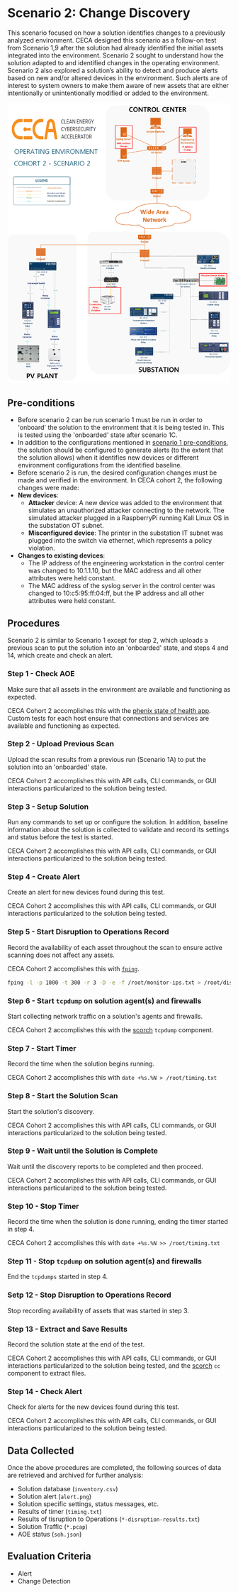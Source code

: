 # Scenario 2: Change Discovery

This scenario focused on how a solution identifies changes to a previously analyzed environment. CECA designed this scenario as a follow-on test from Scenario 1,9 after the solution had already identified the initial assets integrated into the environment. Scenario 2 sought to understand how the solution adapted to and identified changes in the operating environment. Scenario 2 also explored a solution’s ability to detect and produce alerts based on new and/or altered devices in the environment. Such alerts are of interest to system owners to make them aware of new assets that are either intentionally or unintentionally modified or added to the environment.

![BOE-Sc2](../imgs/Cohort2_BOE-Sc2.png)

## Pre-conditions

* Before scenario 2 can be run scenario 1 must be run in order to 'onboard' the solution to the environment that it is being tested in. This is tested using the 'onboarded' state after scenario 1C.
* In addition to the configurations mentioned in [scenario 1 pre-conditions](/asset-identification/scenario-1/README.md#pre-conditions), the solution should be configured to generate alerts (to the extent that the solution allows) when it identifies new devices or different environment configurations from the identified baseline.
* Before scenario 2 is run, the desired configuration changes must be made and verified in the environment. In CECA cohort 2, the following changes were made:
* **New devices**:
    * **Attacker** device: A new device was added to the environment that simulates an unauthorized attacker connecting to the network. The simulated attacker plugged in a RaspberryPi running Kali Linux OS in the substation OT subnet.
    * **Misconfigured device**: The printer in the substation IT subnet was plugged into the switch via ethernet, which represents a policy violation.
* **Changes to existing devices**:
    * The IP address of the engineering workstation in the control center was changed to 10.1.1.10, but the MAC address and all other attributes were held constant.
    * The MAC address of the syslog server in the control center was changed to 10:c5:95:ff:04:ff, but the IP address and all other attributes were held constant.

## Procedures

Scenario 2 is similar to Scenario 1 except for step 2, which uploads a previous scan to put the solution into an 'onboarded' state, and steps 4 and 14, which create and check an alert.

### Step 1 - Check AOE

Make sure that all assets in the environment are available and functioning as expected.

CECA Cohort 2 accomplishes this with the [phenix state of health app](https://phenix.sceptre.dev/latest/state-of-health/#sample-soh-scenario-config). Custom tests for each host ensure that connections and services are available and functioning as expected.

### Step 2 - Upload Previous Scan

Upload the scan results from a previous run (Scenario 1A) to put the solution into an 'onboarded' state.

CECA Cohort 2 accomplishes this with API calls, CLI commands, or GUI interactions particularized to the solution being tested.

### Step 3 - Setup Solution

Run any commands to set up or configure the solution. In addition, baseline information about the solution is collected to validate and record its settings and status before the test is started.

CECA Cohort 2 accomplishes this with API calls, CLI commands, or GUI interactions particularized to the solution being tested.

### Step 4 - Create Alert

Create an alert for new devices found during this test.

CECA Cohort 2 accomplishes this with API calls, CLI commands, or GUI interactions particularized to the solution being tested.

### Step 5 - Start Disruption to Operations Record

Record the availability of each asset throughout the scan to ensure active scanning does not affect any assets.

CECA Cohort 2 accomplishes this with [`fping`](https://fping.org/).

```bash
fping -l -p 1000 -t 300 -r 3 -D -e -f /root/monitor-ips.txt > /root/disruption-results.txt 2>&1
```

### Step 6 - Start `tcpdump` on solution agent(s) and firewalls

Start collecting network traffic on a solution's agents and firewalls.

CECA Cohort 2 accomplishes this with the [scorch](https://phenix.sceptre.dev/latest/scorch/) `tcpdump` component.

### Step 7 - Start Timer

Record the time when the solution begins running.

CECA Cohort 2 accomplishes this with `date +%s.%N > /root/timing.txt`

### Step 8 - Start the Solution Scan

Start the solution's discovery.

CECA Cohort 2 accomplishes this with API calls, CLI commands, or GUI interactions particularized to the solution being tested.

### Step 9 - Wait until the Solution is Complete

Wait until the discovery reports to be completed and then proceed.

CECA Cohort 2 accomplishes this with API calls, CLI commands, or GUI interactions particularized to the solution being tested.

### Step 10 - Stop Timer

Record the time when the solution is done running, ending the timer started in step 4.

CECA Cohort 2 accomplishes this with `date +%s.%N >> /root/timing.txt`

### Step 11 - Stop `tcpdump` on solution agent(s) and firewalls

End the `tcpdumps` started in step 4.

### Setp 12 - Stop Disruption to Operations Record

Stop recording availability of assets that was started in step 3.

### Step 13 - Extract and Save Results

Record the solution state at the end of the test.

CECA Cohort 2 accomplishes this with API calls, CLI commands, or GUI interactions particularized to the solution being tested, and the [scorch](https://phenix.sceptre.dev/latest/scorch/) `cc` component to extract files.

### Step 14 - Check Alert

Check for alerts for the new devices found during this test.

CECA Cohort 2 accomplishes this with API calls, CLI commands, or GUI interactions particularized to the solution being tested.

## Data Collected

Once the above procedures are completed, the following sources of data are retrieved and archived for further analysis:

* Solution database (`inventory.csv`)
* Solution alert (`alert.png`)
* Solution specific settings, status messages, etc.
* Results of timer (`timing.txt`)
* Results of tisruption to Operations (`*-disruption-results.txt`)
* Solution Traffic (`*.pcap`)
* AOE status (`soh.json`)

## Evaluation Criteria

* Alert
* Change Detection